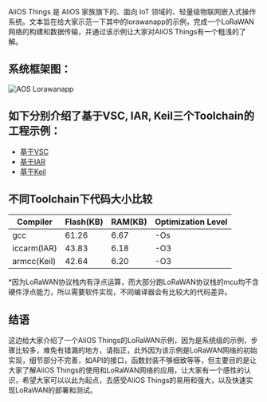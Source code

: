 AliOS Things 是 AliOS 家族旗下的、面向 IoT 领域的、轻量级物联网嵌入式操作系统。文本旨在给大家示范一下其中的lorawanapp的示例，完成一个LoRaWAN网络的构建和数据传输，并通过该示例让大家对AliOS Things有一个粗浅的了解。

## 系统框架图：
![AOS Lorawanapp](https://img.alicdn.com/tfs/TB1ltoUm26H8KJjy0FjXXaXepXa-1126-405.png)

## 如下分别介绍了基于VSC, IAR, Keil三个Toolchain的工程示例：
- [基于VSC](https://github.com/alibaba/AliOS-Things/wiki/AliOS-Things-lorawanapp-@VSC)
- [基于IAR](https://github.com/alibaba/AliOS-Things/wiki/AliOS-Things-lorawanapp-@IAR)
- [基于Keil](https://github.com/alibaba/AliOS-Things/wiki/AliOS-Things-lorawanapp-@Keil)

## 不同Toolchain下代码大小比较
   |    Compiler    | Flash(KB) | RAM(KB) | Optimization Level |
   | -------------- | --------- | ------- | ------------------ |
   | gcc            |  61.26    | 6.67    | -Os                |
   | iccarm(IAR)    |  43.83    | 6.18    | -O3                |
   | armcc(Keil)    |  42.64    | 6.20    | -O3                |


*因为LoRaWAN协议栈内有浮点运算，而大部分跑LoRaWAN协议栈的mcu均不含硬件浮点能力，所以需要软件实现，不同编译器会有比较大的代码差异。

## 结语

这边给大家介绍了一个AliOS Things的LoRaWAN示例，因为是系统级的示例，步骤比较多，难免有错漏的地方，请指正，此外因为该示例是LoRaWAN网络的初始实现，细节部分不完善，如API的接口，函数封装不够细致等等，但主要目的是让大家了解AliOS Things的使用和LoRaWAN网络的应用，让大家有一个感性的认识，希望大家可以以此为起点，去感受AliOS Things的易用和强大，以及快速实现LoRaWAN的部署和测试。